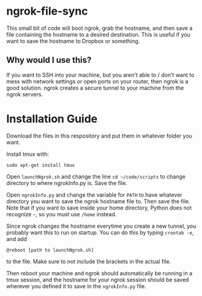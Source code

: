 # ngrok-file-sync
This small bit of code will boot ngrok, grab the hostname, and then save a file containing the hostname to a desired destination. This is useful if you want to save the hostname to Dropbox or something.

## Why would I use this?
If you want to SSH into your machine, but you aren't able to / don't want to mess with network settings or open ports on your router, then ngrok is a good solution.
ngrok creates a secure tunnel to your machine from the ngrok servers.

# Installation Guide
Download the files in this respository and put them in whatever folder you want.

Install tmux with:
```
sudo apt-get install tmux
```



Open `launchNgrok.sh` and change the line `cd ~/code/scripts` to change directory to where ngrokInfo.py is. Save the file.

Open `ngrokInfo.py` and change the variable for `PATH` to have whatever directory you want to save the ngrok hostname file to. Then save the file.
Note that if you want to save inside your home directory, Python does not recognize `~`, so you must use `/home` instead. 

Since ngrok changes the hostname everytime you create a new tunnel, you probably want this to run on startup.
You can do this by typing `crontab -e`, and add 
```
@reboot [path to launchNgrok.sh]
```
to the file. Make sure to not include the brackets in the actual file.

Then reboot your machine and ngrok should automatically be running in a tmux session, and the hostname for your ngrok session should be saved wherever you defined it to save in the `ngrokInfo.py` file. 